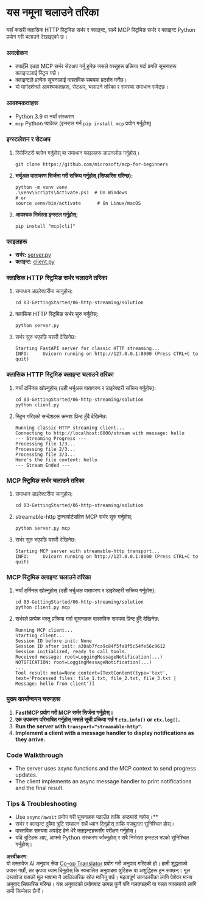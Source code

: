 <!--
CO_OP_TRANSLATOR_METADATA:
{
  "original_hash": "4c4da5949611d91b06d8a5d450aae8d6",
  "translation_date": "2025-06-13T02:00:50+00:00",
  "source_file": "03-GettingStarted/06-http-streaming/solution/python/README.md",
  "language_code": "ne"
}
-->
# यस नमूना चलाउने तरिका

यहाँ कसरी क्लासिक HTTP स्ट्रिमिङ सर्भर र क्लाइन्ट, साथै MCP स्ट्रिमिङ सर्भर र क्लाइन्ट Python प्रयोग गरी चलाउने देखाइएको छ।

### अवलोकन

- तपाईँले एउटा MCP सर्भर सेटअप गर्नु हुनेछ जसले वस्तुहरू प्रक्रिया गर्दा प्रगति सूचनाहरू क्लाइन्टलाई स्ट्रिम गर्छ।
- क्लाइन्टले प्रत्येक सूचनालाई वास्तविक समयमा प्रदर्शन गर्नेछ।
- यो मार्गदर्शनले आवश्यकताहरू, सेटअप, चलाउने तरिका र समस्या समाधान समेट्छ।

### आवश्यकताहरू

- Python 3.9 वा नयाँ संस्करण
- `mcp` Python प्याकेज (इन्स्टल गर्न `pip install mcp` प्रयोग गर्नुहोस्)

### इन्स्टलेशन र सेटअप

1. रिपोजिटरी क्लोन गर्नुहोस् वा समाधान फाइलहरू डाउनलोड गर्नुहोस्।

   ```pwsh
   git clone https://github.com/microsoft/mcp-for-beginners
   ```

1. **भर्चुअल वातावरण सिर्जना गरी सक्रिय गर्नुहोस् (सिफारिस गरिन्छ):**

   ```pwsh
   python -m venv venv
   .\venv\Scripts\Activate.ps1  # On Windows
   # or
   source venv/bin/activate      # On Linux/macOS
   ```

1. **आवश्यक निर्भरता इन्स्टल गर्नुहोस्:**

   ```pwsh
   pip install "mcp[cli]"
   ```

### फाइलहरू

- **सर्भर:** [server.py](../../../../../../03-GettingStarted/06-http-streaming/solution/python/server.py)
- **क्लाइन्ट:** [client.py](../../../../../../03-GettingStarted/06-http-streaming/solution/python/client.py)

### क्लासिक HTTP स्ट्रिमिङ सर्भर चलाउने तरिका

1. समाधान डाइरेक्टरीमा जानुहोस्:

   ```pwsh
   cd 03-GettingStarted/06-http-streaming/solution
   ```

2. क्लासिक HTTP स्ट्रिमिङ सर्भर सुरु गर्नुहोस्:

   ```pwsh
   python server.py
   ```

3. सर्भर सुरु भएपछि यसरी देखिनेछ:

   ```
   Starting FastAPI server for classic HTTP streaming...
   INFO:     Uvicorn running on http://127.0.0.1:8000 (Press CTRL+C to quit)
   ```

### क्लासिक HTTP स्ट्रिमिङ क्लाइन्ट चलाउने तरिका

1. नयाँ टर्मिनल खोल्नुहोस् (उही भर्चुअल वातावरण र डाइरेक्टरी सक्रिय गर्नुहोस्):

   ```pwsh
   cd 03-GettingStarted/06-http-streaming/solution
   python client.py
   ```

2. स्ट्रिम गरिएको सन्देशहरू क्रमशः प्रिन्ट हुँदै देखिनेछ:

   ```text
   Running classic HTTP streaming client...
   Connecting to http://localhost:8000/stream with message: hello
   --- Streaming Progress ---
   Processing file 1/3...
   Processing file 2/3...
   Processing file 3/3...
   Here's the file content: hello
   --- Stream Ended ---
   ```

### MCP स्ट्रिमिङ सर्भर चलाउने तरिका

1. समाधान डाइरेक्टरीमा जानुहोस्:
   ```pwsh
   cd 03-GettingStarted/06-http-streaming/solution
   ```
2. streamable-http ट्रान्सपोर्टसहित MCP सर्भर सुरु गर्नुहोस्:
   ```pwsh
   python server.py mcp
   ```
3. सर्भर सुरु भएपछि यसरी देखिनेछ:
   ```
   Starting MCP server with streamable-http transport...
   INFO:     Uvicorn running on http://127.0.0.1:8000 (Press CTRL+C to quit)
   ```

### MCP स्ट्रिमिङ क्लाइन्ट चलाउने तरिका

1. नयाँ टर्मिनल खोल्नुहोस् (उही भर्चुअल वातावरण र डाइरेक्टरी सक्रिय गर्नुहोस्):
   ```pwsh
   cd 03-GettingStarted/06-http-streaming/solution
   python client.py mcp
   ```
2. सर्भरले प्रत्येक वस्तु प्रक्रिया गर्दा सूचनाहरू वास्तविक समयमा प्रिन्ट हुँदै देखिनेछ:
   ```
   Running MCP client...
   Starting client...
   Session ID before init: None
   Session ID after init: a30ab7fca9c84f5fa8f5c54fe56c9612
   Session initialized, ready to call tools.
   Received message: root=LoggingMessageNotification(...)
   NOTIFICATION: root=LoggingMessageNotification(...)
   ...
   Tool result: meta=None content=[TextContent(type='text', text='Processed files: file_1.txt, file_2.txt, file_3.txt | Message: hello from client')]
   ```

### मुख्य कार्यान्वयन चरणहरू

1. **FastMCP प्रयोग गरी MCP सर्भर सिर्जना गर्नुहोस्।**
2. **एक उपकरण परिभाषित गर्नुहोस् जसले सूची प्रक्रिया गर्छ र `ctx.info()` or `ctx.log()`.**
3. **Run the server with `transport="streamable-http"`.**
4. **Implement a client with a message handler to display notifications as they arrive.**

### Code Walkthrough
- The server uses async functions and the MCP context to send progress updates.
- The client implements an async message handler to print notifications and the final result.

### Tips & Troubleshooting

- Use `async/await` प्रयोग गरी सूचनाहरू पठाउँछ ताकि अप्ठ्यारो नहोस्।**
- सर्भर र क्लाइन्ट दुवैमा त्रुटि सम्हाल्न सधैं ध्यान दिनुहोस् ताकि मजबुतता सुनिश्चित होस्।
- वास्तविक समयमा अपडेट हेर्न धेरै क्लाइन्टहरूसँग परीक्षण गर्नुहोस्।
- यदि त्रुटिहरू आए, आफ्नो Python संस्करण जाँच्नुहोस् र सबै निर्भरता इन्स्टल भएको सुनिश्चित गर्नुहोस्।

**अस्वीकरण**:  
यो दस्तावेज AI अनुवाद सेवा [Co-op Translator](https://github.com/Azure/co-op-translator) प्रयोग गरी अनुवाद गरिएको हो। हामी शुद्धताको प्रयास गर्छौं, तर कृपया ध्यान दिनुहोस् कि स्वचालित अनुवादमा त्रुटिहरू वा अशुद्धिहरू हुन सक्छन्। मूल दस्तावेज यसको मूल भाषामा नै आधिकारिक स्रोत मानिनु पर्छ। महत्वपूर्ण जानकारीका लागि पेशेवर मानव अनुवाद सिफारिस गरिन्छ। यस अनुवादको प्रयोगबाट उत्पन्न कुनै पनि गलतफहमी वा गलत व्याख्याको लागि हामी जिम्मेवार छैनौं।